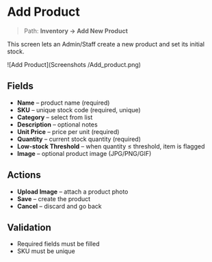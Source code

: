 # Add Product

> Path: **Inventory → Add New Product**

This screen lets an Admin/Staff create a new product and set its initial stock.

![Add Product](Screenshots
/Add_product.png)


## Fields
- **Name** – product name (required)
- **SKU** – unique stock code (required, unique)
- **Category** – select from list
- **Description** – optional notes
- **Unit Price** – price per unit (required)
- **Quantity** – current stock quantity (required)
- **Low-stock Threshold** – when quantity ≤ threshold, item is flagged
- **Image** – optional product image (JPG/PNG/GIF)

## Actions
- **Upload Image** – attach a product photo
- **Save** – create the product
- **Cancel** – discard and go back

## Validation
- Required fields must be filled
- SKU must be unique
